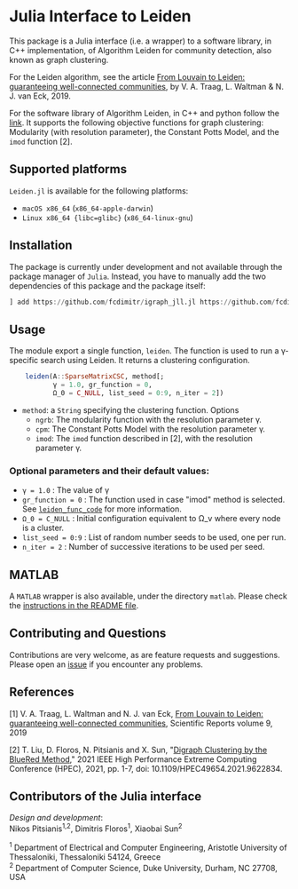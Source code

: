 # Julia Interface to Leiden

<!--
| **Documentation**                                                               | **Build Status**                                                                                | **Contributing** |
|:-------------------------------------------------------------------------------:|:-----------------------------------------------------------------------------------------------:|:-----:|
| [![][docs-stable-img]][docs-stable-url] [![][docs-latest-img]][docs-latest-url] | [![CI][github-action-img]][github-action-url] [![][codecov-img]][codecov-url] | [![][issues-img]][issues-url] [![][license-img]][license-url] |
-->

This package is a Julia interface (i.e. a wrapper) to a software
library, in C++ implementation, of Algorithm Leiden for community
detection, also known as graph clustering. 

For the Leiden algorithm, see the article [From Louvain to Leiden: guaranteeing well-connected communities](https://www.nature.com/articles/s41598-019-41695-z/), by V. A. Traag, L. Waltman &
N. J. van Eck, 2019.

For the software library of Algorithm Leiden, in C++ and python follow
the [link](https://github.com/vtraag/leidenalg). It supports the
following objective functions for graph clustering: Modularity (with
resolution parameter), the Constant Potts Model, and the `imod`
function [2].


## Supported platforms

`Leiden.jl` is available for the following platforms:

* `macOS x86_64` (`x86_64-apple-darwin`)
* `Linux x86_64 {libc=glibc}` (`x86_64-linux-gnu`)


## Installation

The package is currently under development and not available through 
the package manager of `Julia`. Instead, you have to manually add the
two dependencies of this package and the package itself:

``` julia
] add https://github.com/fcdimitr/igraph_jll.jl https://github.com/fcdimitr/leiden_jll.jl https://github.com/pitsianis/Leiden.jl 
```

<!-- The package can be added using the Julia package manager. From the -->
<!-- Julia REPL, type `]` to enter the Pkg REPL mode and execute the -->
<!-- following command -->

<!-- ``` julia -->
<!-- pkg> add Leiden -->
<!-- ``` -->

## Usage

The module export a single function, `leiden`. The function is used to run 
a γ-specific search using Leiden. It returns a clustering configuration.

```julia
    leiden(A::SparseMatrixCSC, method[;
           γ = 1.0, gr_function = 0,
           Ω_0 = C_NULL, list_seed = 0:9, n_iter = 2])
```

- `method`: a `String` specifying the clustering function. Options
  - `ngrb`: The modularity function with the resolution parameter γ.
  - `cpm`: The Constant Potts Model with the resolution parameter γ.
  - `imod`: The `imod` function described in [2], with the resolution parameter γ.
  
  
### Optional parameters and their default values:
- `γ = 1.0` : The value of γ
- `gr_function = 0` : The function used in case "imod" method is
  selected. See [`leiden_func_code`](@ref) for more information.
- `Ω_0 = C_NULL` : Initial configuration equivalent to Ω_v where every node is a cluster.
- `list_seed = 0:9` : List of random number seeds to be used, one per run.
- `n_iter = 2` : Number of successive iterations to be used per seed.


## MATLAB

A `MATLAB` wrapper is also available, under the directory `matlab`.
Please check the [instructions in the README file](https://github.com/pitsianis/Leiden.jl/matlab).

<!--
## Documentation

- [**STABLE**][docs-stable-url] &mdash; **most recently tagged version of the documentation.**
- [**LATEST**][docs-latest-url] &mdash; *in-development version of the documentation.*

-->
## Contributing and Questions

Contributions are very welcome, as are feature requests and
suggestions. Please open an [issue][issues-url] if you encounter any
problems.

## References

[1] V. A. Traag, L. Waltman and N. J. van Eck, [From Louvain to
Leiden: guaranteeing well-connected
communities](https://www.nature.com/articles/s41598-019-41695-z/),
Scientific Reports volume 9, 2019

[2] T. Liu, D. Floros, N. Pitsianis and X. Sun, "[Digraph Clustering
by the BlueRed Method](https://ieeexplore.ieee.org/document/9622834),"
2021 IEEE High Performance Extreme Computing Conference (HPEC), 2021,
pp. 1-7, doi: 10.1109/HPEC49654.2021.9622834.

## Contributors of the Julia interface

*Design and development*:  
Nikos Pitsianis<sup>1,2</sup>, Dimitris Floros<sup>1</sup>, Xiaobai Sun<sup>2</sup>

<sup>1</sup> Department of Electrical and Computer Engineering,
Aristotle University of Thessaloniki, Thessaloniki 54124, Greece  
<sup>2</sup> Department of Computer Science, Duke University, Durham, NC
27708, USA



[docs-latest-img]: https://img.shields.io/badge/docs-latest-blue.svg
[docs-latest-url]: https://pitsianis.github.io/Leiden.jl/dev

[docs-stable-img]: https://img.shields.io/badge/docs-stable-blue.svg
[docs-stable-url]: https://pitsianis.github.io/Leiden.jl/stable

[github-action-img]: https://github.com/pitsianis/Leiden.jl/actions/workflows/CI.yml/badge.svg?branch=main
[github-action-url]: https://github.com/pitsianis/Leiden.jl/actions/workflows/CI.yml?query=branch%3Amain

[codecov-img]: https://codecov.io/gh/pitsianis/Leiden.jl/branch/main/graph/badge.svg
[codecov-url]: https://codecov.io/gh/pitsianis/Leiden.jl

[license-img]: https://img.shields.io/github/license/pitsianis/Leiden.jl.svg
[license-url]: https://github.com/pitsianis/Leiden.jl/blob/main/LICENSE

[issues-img]: https://img.shields.io/github/issues/pitsianis/Leiden.jl.svg
[issues-url]: https://github.com/pitsianis/Leiden.jl/issues
